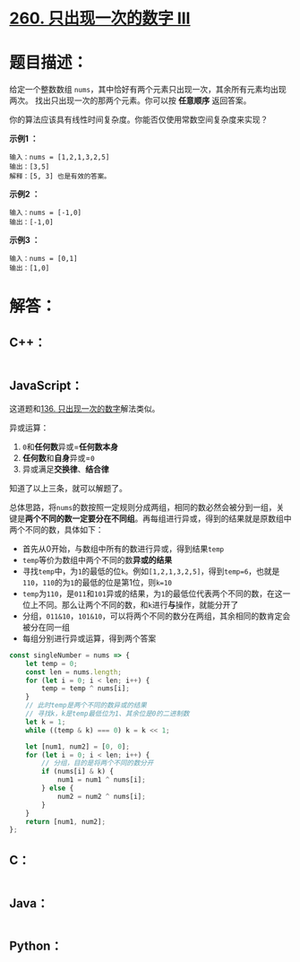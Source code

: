 # [260. 只出现一次的数字 III](https://leetcode-cn.com/problems/single-number-iii/)

# 题目描述：

给定一个整数数组 `nums`，其中恰好有两个元素只出现一次，其余所有元素均出现两次。 找出只出现一次的那两个元素。你可以按 **任意顺序** 返回答案。

你的算法应该具有线性时间复杂度。你能否仅使用常数空间复杂度来实现？

**示例1 ：**

```
输入：nums = [1,2,1,3,2,5]
输出：[3,5]
解释：[5, 3] 也是有效的答案。
```

**示例2 ：**

```
输入：nums = [-1,0]
输出：[-1,0]
```

**示例3 ：**

```
输入：nums = [0,1]
输出：[1,0]
```



# 解答：

## C++：

```cpp

```

## JavaScript：

这道题和[136. 只出现一次的数字](https://leetcode-cn.com/problems/single-number/)解法类似。

异或运算：
1. `0`和**任何数**异或=**任何数本身**
2. **任何数**和**自身**异或=`0`
3. 异或满足**交换律**、**结合律**

知道了以上三条，就可以解题了。

总体思路，将`nums`的数按照一定规则分成两组，相同的数必然会被分到一组，关键是**两个不同的数一定要分在不同组**。再每组进行异或，得到的结果就是原数组中两个不同的数，具体如下：

- 首先从0开始，与数组中所有的数进行异或，得到结果`temp`
- `temp`等价为数组中两个不同的数**异或的结果**
- 寻找`temp`中，为`1`的最低的位`k`。例如`[1,2,1,3,2,5]`，得到`temp=6`，也就是`110`，`110`的为`1`的最低的位是第1位，则`k=10`
- `temp`为`110`，是`011`和`101`异或的结果，为`1`的最低位代表两个不同的数，在这一位上不同。那么让两个不同的数，和`k`进行**与**操作，就能分开了
- 分组，`011&10`，`101&10`，可以将两个不同的数分在两组，其余相同的数肯定会被分在同一组
- 每组分别进行异或运算，得到两个答案

```JavaScript
const singleNumber = nums => {
    let temp = 0;
    const len = nums.length;
    for (let i = 0; i < len; i++) {
        temp = temp ^ nums[i];
    }
    // 此时temp是两个不同的数异或的结果
    // 寻找k，k是temp最低位为1、其余位是0的二进制数
    let k = 1;
    while ((temp & k) === 0) k = k << 1;

    let [num1, num2] = [0, 0];
    for (let i = 0; i < len; i++) {
        // 分组，目的是将两个不同的数分开
        if (nums[i] & k) {
            num1 = num1 ^ nums[i];
        } else {
            num2 = num2 ^ nums[i];
        }
    }
    return [num1, num2];
};
```

## C：

```c

```

## Java：

```java

```

## Python：

```python

```
